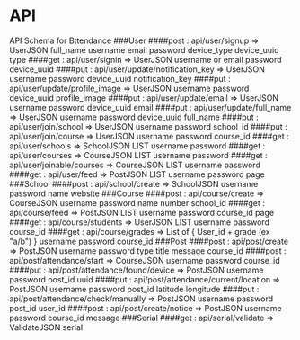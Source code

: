 API
=================
API Schema for Bttendance
###User
####post : api/user/signup => UserJSON
    full_name
    username
    email
    password
    device_type
    device_uuid
    type
####get : api/user/signin => UserJSON
    username or email
    password
    device_uuid
####put : api/user/update/notification_key => UserJSON
    username
    password
    device_uuid
    notification_key
####put : api/user/update/profile_image => UserJSON
    username
    password
    device_uuid
    profile_image
####put : api/user/update/email => UserJSON
    username
    password
    device_uuid
    email
####put : api/user/update/full_name => UserJSON
    username
    password
    device_uuid
    full_name
####put : api/user/join/school => UserJSON
    username
    password
    school_id
####put : api/user/join/course => UserJSON
    username
    password
    course_id
####get : api/user/schools => SchoolJSON LIST
    username
    password
####get : api/user/courses => CourseJSON LIST
    username
    password
####get : api/user/joinable/courses => CourseJSON LIST
    username
    password
####get : api/user/feed => PostJSON LIST
    username
    password
    page
###School
####post : api/school/create => SchoolJSON
    username
    password
    name
    website
###Course
####post : api/course/create => CourseJSON
    username
    password
    name
    number
    school_id
####get : api/course/feed => PostJSON LIST
    username
    password
    course_id
    page
####get : api/course/students => UserJSON LIST
    username
    password
    course_id
####get : api/course/grades => List of { User_id + grade (ex "a/b") }
    username
    password
    course_id
###Post
####post : api/post/create => PostJSON
    username
    password
    type
    title
    message
    course_id
####post : api/post/attendance/start => CourseJSON
    username
    password
    course_id
####put : api/post/attendance/found/device => PostJSON
    username
    password
    post_id
    uuid
####put : api/post/attendance/current/location => PostJSON
    username
    password
    post_id
    latitude
    longitude
####put : api/post/attendance/check/manually => PostJSON
    username
    password
    post_id
    user_id
####post : api/post/create/notice => PostJSON
    username
    password
    course_id
    message
###Serial
####get : api/serial/validate => ValidateJSON
    serial
